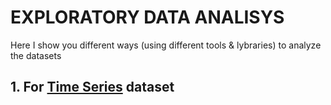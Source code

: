 # EXPLORATORY DATA ANALISYS

Here I show you different ways (using different tools & lybraries) to analyze the datasets

## 1. For [Time Series](Journey/001/TimeSeries/Readme.md) dataset
